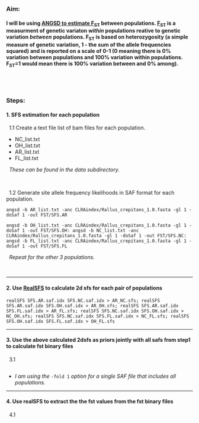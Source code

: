 
### Aim: 
#### I will be using [ANGSD to estimate F<sub>ST</sub>](http://www.popgen.dk/angsd/index.php/Fst) between populations. [F<sub>ST</sub>](https://www.nature.com/articles/nrg2611) is a measurment of genetic variaton *within* populations reative to genetic variation *between* populations.  F<sub>ST</sub> is based on heterozygosity (a simple measure of genetic variation, 1 - the sum of the allele frequencies squared) and is reported on a scale of 0-1 (0 meaning there is 0% variation between populations and 100% variation within populations.  F<sub>ST</sub>=1  would mean there is 100% variation between and 0% among).
&nbsp;
---
### Steps:  
#### 1. SFS estimation for each population
&nbsp; 1.1 Create a text file list of bam files for each population. 
- NC_list.txt
- OH_list.txt
- AR_list.txt
- FL_list.txt  

&nbsp; *These can be found in the data subdirectory.*
      
&nbsp;

&nbsp; 1.2 Generate site allele frequency likelihoods in SAF format for each population.
```
angsd -b AR_list.txt -anc CLRAindex/Rallus_crepitans_1.0.fasta -gl 1 -doSaf 1 -out FST/SFS.AR

angsd -b OH_list.txt -anc CLRAindex/Rallus_crepitans_1.0.fasta -gl 1 -doSaf 1 -out FST/SFS.OH: angsd -b NC_list.txt -anc CLRAindex/Rallus_crepitans_1.0.fasta -gl 1 -doSaf 1 -out FST/SFS.NC: angsd -b FL_list.txt -anc CLRAindex/Rallus_crepitans_1.0.fasta -gl 1 -doSaf 1 -out FST/SFS.FL
```

&nbsp; *Repeat for the other 3 populations.*

&nbsp;

---

#### 2. Use [RealSFS](http://www.popgen.dk/angsd/index.php/RealSFS) to calculate 2d sfs for each pair of populations
```
realSFS SFS.AR.saf.idx SFS.NC.saf.idx > AR_NC.sfs; realSFS SFS.AR.saf.idx SFS.OH.saf.idx > AR_OH.sfs; realSFS SFS.AR.saf.idx SFS.FL.saf.idx > AR_FL.sfs; realSFS SFS.NC.saf.idx SFS.OH.saf.idx > NC_OH.sfs; realSFS SFS.NC.saf.idx SFS.FL.saf.idx > NC_FL.sfs; realSFS SFS.OH.saf.idx SFS.FL.saf.idx > OH_FL.sfs

```

---
#### 3. Use the above calculated 2dsfs as priors jointly with all safs from step1 to calculate fst binary files
&nbsp; 3.1
```
```
- *I am using the* `-fold 1` *option for a single SAF file that includes all populations.*

---
#### 4. Use realSFS to extract the the fst values from the fst binary files
&nbsp; 4.1


